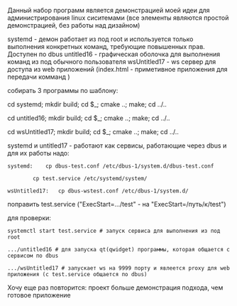 Данный набор программ является демонстрацией моей идеи для администрирования linux сиситемами (все элементы являются простой демонстрацией, без работы над дизайном)

systemd - демон работает из под root и используется только выполнения конкретных команд, требующие повышенных прав. Доступен по dbus
untitled16 - графическая оболочка для выполнения команд из под обычного пользователя
wsUntitled17 - ws сервер для доступа из web приложений (index.html - приметивное приложения для передачи комманд )

собирать 3 программы по шаблону:

 cd systemd; mkdir build; cd $_; cmake ..; make; cd ../..

 cd untitled16; mkdir build; cd $_; cmake ..; make; cd ../..
 
 cd wsUntitled17; mkdir build; cd $_; cmake ..; make; cd ../..

systemd и untitled17 - работают как сервисы, работающие через dbus и для их работы надо:

	systemd:	cp dbus-test.conf /etc/dbus-1/system.d/dbus-test.conf
	
			cp test.service /etc/systemd/system/
			
	wsUntitled17:	cp dbus-wstest.conf /etc/dbus-1/system.d/
	
поправить test.service ("ExecStart=.../test" - на "ExecStart=/путь/к/test")

для проверки:

	systemctl start test.service # запуск сервиса для выполнения из под root
	
	.../untitled16 # для запуска qt(qwidget) программы, которая общается с сервисом по dbus
	
	.../wsUntitled17 # запускает ws на 9999 порту и явлеется proxy для web приложения (с test.service общается по dbus)
	

Хочу еще раз повторится: проект больше демонстрация подхода, чем готовое приложение
